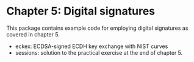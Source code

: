 # Chapter 5: Digital signatures

This package contains example code for employing digital signatures as
covered in chapter 5.

* eckex: ECDSA-signed ECDH key exchange with NIST curves
* sessions: solution to the practical exercise at the end of chapter 5.
